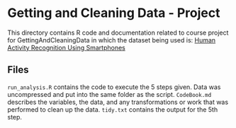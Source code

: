 Getting and Cleaning Data - Project
==========================================
This directory contains R code and documentation related to course project for GettingAndCleaningData in which the dataset being used is: [Human Activity Recognition Using Smartphones](http://archive.ics.uci.edu/ml/datasets/Human+Activity+Recognition+Using+Smartphones)

## Files
`run_analysis.R` contains the code to execute the 5 steps given. Data was uncompressed and put into the same folder as the script.
`CodeBook.md` describes the variables, the data, and any transformations or work that was performed to clean up the data.
`tidy.txt` contains the output for the 5th step.
